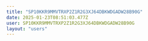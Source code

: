 ```yaml
---
title: "SP10KKR9MMVTRXP2Z1R2G3XJ64DBKWDGADW28B90G"
date: 2025-01-23T08:51:03.477Z
user: SP10KKR9MMVTRXP2Z1R2G3XJ64DBKWDGADW28B90G
layout: "users"
---
```

    